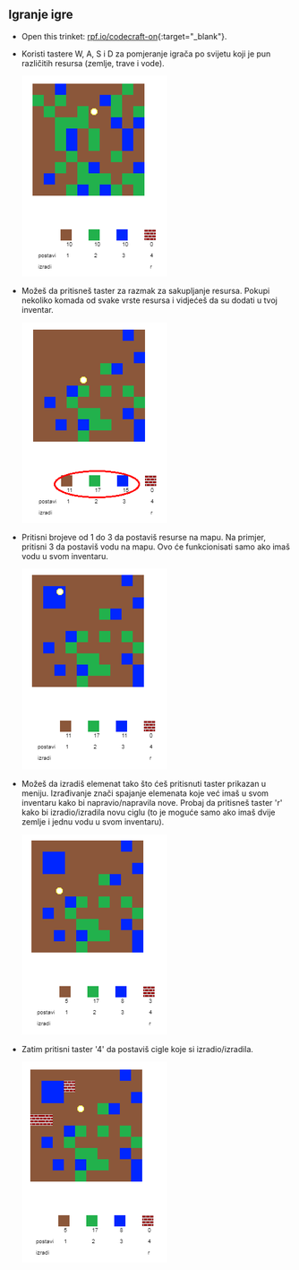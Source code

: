 ## Igranje igre

+ Open this trinket: [rpf.io/codecraft-on](http://rpf.io/codecraft-on){:target="_blank"}.

+ Koristi tastere W, A, S i D za pomjeranje igrača po svijetu koji je pun različitih resursa (zemlje, trave i vode).
    
    ![screenshot](images/craft-move.png)

+ Možeš da pritisneš taster za razmak za sakupljanje resursa. Pokupi nekoliko komada od svake vrste resursa i vidjećeš da su dodati u tvoj inventar.
    
    ![screenshot](images/craft-pickup.png)

+ Pritisni brojeve od 1 do 3 da postaviš resurse na mapu. Na primjer, pritisni 3 da postaviš vodu na mapu. Ovo će funkcionisati samo ako imaš vodu u svom inventaru.
    
    ![screenshot](images/craft-place-water.png)

+ Možeš da izradiš elemenat tako što ćeš pritisnuti taster prikazan u meniju. Izrađivanje znači spajanje elemenata koje već imaš u svom inventaru kako bi napravio/napravila nove. Probaj da pritisneš taster 'r' kako bi izradio/izradila novu ciglu (to je moguće samo ako imaš dvije zemlje i jednu vodu u svom inventaru).
    
    ![screenshot](images/craft-craft-brick.png)

+ Zatim pritisni taster '4' da postaviš cigle koje si izradio/izradila.
    
    ![screenshot](images/craft-place-brick.png)